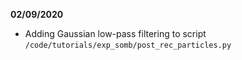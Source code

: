 **02/09/2020**
- Adding Gaussian low-pass filtering to script ``/code/tutorials/exp_somb/post_rec_particles.py``
